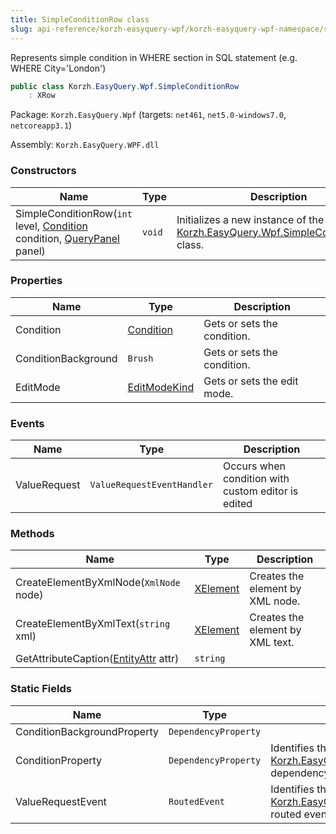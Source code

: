 ```yaml
---
title: SimpleConditionRow class
slug: api-reference/korzh-easyquery-wpf/korzh-easyquery-wpf-namespace/simpleconditionrow-class
---
```

Represents simple condition in WHERE section in SQL statement (e.g. WHERE City='London')
```csharp
public class Korzh.EasyQuery.Wpf.SimpleConditionRow
    : XRow

```
Package: `Korzh.EasyQuery.Wpf` (targets: `net461`, `net5.0-windows7.0`, `netcoreapp3.1`)

Assembly: `Korzh.EasyQuery.WPF.dll`

### Constructors

| Name | Type | Description | 
| --- | --- | --- | 
| SimpleConditionRow(`int` level, [Condition](api-reference/korzh-easyquery/korzh-easyquery-namespace/condition-class) condition, [QueryPanel](api-reference/korzh-easyquery-wpf/korzh-easyquery-wpf-namespace/querypanel-class) panel) | `void` | Initializes a new instance of the [Korzh.EasyQuery.Wpf.SimpleConditionRow](api-reference/korzh-easyquery-wpf/korzh-easyquery-wpf-namespace/simpleconditionrow-class) class. | 


### Properties

| Name | Type | Description | 
| --- | --- | --- | 
| Condition | [Condition](api-reference/korzh-easyquery/korzh-easyquery-namespace/condition-class) | Gets or sets the condition. | 
| ConditionBackground | `Brush` | Gets or sets the condition. | 
| EditMode | [EditModeKind](api-reference/korzh-easyquery-wpf/korzh-easyquery-wpf-namespace/editmodekind-enum) | Gets or sets the edit mode. | 


### Events

| Name | Type | Description | 
| --- | --- | --- | 
| ValueRequest | `ValueRequestEventHandler` | Occurs when condition with custom editor is edited | 


### Methods

| Name | Type | Description | 
| --- | --- | --- | 
| CreateElementByXmlNode(`XmlNode` node) | [XElement](api-reference/korzh-easyquery-wpf/korzh-easyquery-wpf-namespace/xelement-class) | Creates the element by XML node. | 
| CreateElementByXmlText(`string` xml) | [XElement](api-reference/korzh-easyquery-wpf/korzh-easyquery-wpf-namespace/xelement-class) | Creates the element by XML text. | 
| GetAttributeCaption([EntityAttr](api-reference/korzh-easyquery/korzh-easyquery-namespace/entityattr-class) attr) | `string` |  | 


### Static Fields

| Name | Type | Description | 
| --- | --- | --- | 
| ConditionBackgroundProperty | `DependencyProperty` |  | 
| ConditionProperty | `DependencyProperty` | Identifies the [Korzh.EasyQuery.Wpf.SimpleConditionRow.Condition](api-reference/korzh-easyquery-wpf/korzh-easyquery-wpf-namespace/simpleconditionrow-class) dependency property | 
| ValueRequestEvent | `RoutedEvent` | Identifies the [Korzh.EasyQuery.Wpf.SimpleConditionRow.ValueRequest](api-reference/korzh-easyquery-wpf/korzh-easyquery-wpf-namespace/simpleconditionrow-class) routed event |